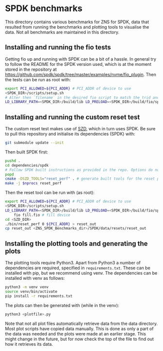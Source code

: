 # SPDK benchmarks
This directory contains various benchmarks for ZNS for SPDK, data that resulted from running the benchmarks and plotting tools to visualise the data.
Not all benchmarks are maintained in this directory.

## Installing and running the fio tests
Getting fio up and running with SPDK can be a bit of a hassle. In general try to follow the README for the SPDK version used, 
which is at the moment stored in the repository at https://github.com/spdk/spdk/tree/master/examples/nvme/fio_plugin.
Then the tests can be run as root with:
```bash
export PCI_ALLOWED=${PCI_ADDR} # PCI_ADDR of device to use
<SPDK_DIR>/scripts/setup.sh
# Alter then `filename` in the desired fio script to match the trid and ns.
LD_LIBRARY_PATH=<SPDK_DIR>/build/lib LD_PRELOAD=<SPDK_DIR>/build/fio/spdk_nvme fio <fio_script_to_test>.fio 
```

## Installing and running the custom reset test
The custom reset test makes use of [SZD](https://github.com/Krien/SimpleZNSDevice), which in turn uses SPDK.
Be sure to pull this repository and initialise its dependencies (SPDK) with:
```bash
git submodule update --init
```
Then built SPDK first:
```bash
pushd .
cd dependencies/spdk
# Follow SPDK built instructions as provided in the repo. Options do not matter
popd
cmake -DSZD_TOOLS="reset_perf" . # generate built tools for the reset perf tool
make -j $nprocs reset_perf
```
Then the reset tool can be run with (as root):
```bash
export PCI_ALLOWED=${PCI_ADDR} # PCI_ADDR of device to use
<SPDK_DIR>/scripts/setup.sh
LD_LIBRARY_PATH=<SPDK_DIR>/build/lib LD_PRELOAD=<SPDK_DIR>/build/fio/spdk_nvme \ 
    fio fill.fio # fill device
cd <SZD_DIR>
./bin/reset_perf 0 ${PCI_ADDR} > reset_out
cp reset_out <ZNS_SPDK_Benchmarks_dir>/SPDK/data/resets/reset_out
```

## Installing the plotting tools and generating the plots
The plotting tools require Python3. Apart from Python3 a number of dependencies are required, specified in `requirements.txt`. 
These can be installed with pip, but we recommend using venv. The dependencies can be installed with venv as follows:
```bash
python3 -m venv venv
source venv/bin/activate
pip install -r requirements.txt
```
The plots can then be generated with (while in the venv):
```bash
python3 <plotfile>.py
```
Note that not all plot files automatically retrieve data from the data directory.
Most plot scripts have copied data manually. This is done as only a part of the data was needed and the plots were made at an earlier stage.
This might change in the future, but for now check the top of the file to find out how it retrieves its data.
